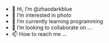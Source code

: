 - 👋 Hi, I’m @zhaodarkblue
- 👀 I’m interested in photo
- 🌱 I’m currently learning programming
- 💞️ I’m looking to collaborate on ...
- 📫 How to reach me ...

<!---
zhaodarkblue/zhaodarkblue is a ✨ special ✨ repository because its `README.md` (this file) appears on your GitHub profile.
You can click the Preview link to take a look at your changes.
--->
